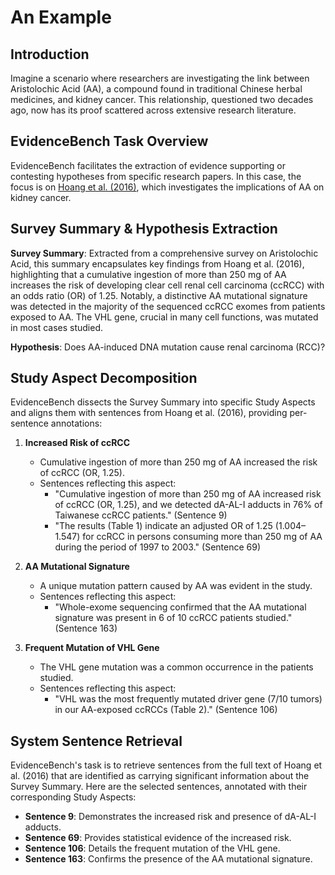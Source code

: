 # An Example

## Introduction
Imagine a scenario where researchers are investigating the link between Aristolochic Acid (AA), a compound found in traditional Chinese herbal medicines, and kidney cancer. This relationship, questioned two decades ago, now has its proof scattered across extensive research literature.

## EvidenceBench Task Overview
EvidenceBench facilitates the extraction of evidence supporting or contesting hypotheses from specific research papers. In this case, the focus is on [Hoang et al. (2016)](https://www.ncbi.nlm.nih.gov/pmc/articles/PMC5533284/), which investigates the implications of AA on kidney cancer.

## Survey Summary & Hypothesis Extraction
**Survey Summary**: 
Extracted from a comprehensive survey on Aristolochic Acid, this summary encapsulates key findings from Hoang et al. (2016), highlighting that a cumulative ingestion of more than 250 mg of AA increases the risk of developing clear cell renal cell carcinoma (ccRCC) with an odds ratio (OR) of 1.25. Notably, a distinctive AA mutational signature was detected in the majority of the sequenced ccRCC exomes from patients exposed to AA. The VHL gene, crucial in many cell functions, was mutated in most cases studied.

**Hypothesis**: 
Does AA-induced DNA mutation cause renal carcinoma (RCC)?

## Study Aspect Decomposition
EvidenceBench dissects the Survey Summary into specific Study Aspects and aligns them with sentences from Hoang et al. (2016), providing per-sentence annotations:

1. **Increased Risk of ccRCC**
   - Cumulative ingestion of more than 250 mg of AA increased the risk of ccRCC (OR, 1.25).
   - Sentences reflecting this aspect:
     - "Cumulative ingestion of more than 250 mg of AA increased risk of ccRCC (OR, 1.25), and we detected dA-AL-I adducts in 76% of Taiwanese ccRCC patients." (Sentence 9)
     - "The results (Table 1) indicate an adjusted OR of 1.25 (1.004–1.547) for ccRCC in persons consuming more than 250 mg of AA during the period of 1997 to 2003." (Sentence 69)

2. **AA Mutational Signature**
   - A unique mutation pattern caused by AA was evident in the study.
   - Sentences reflecting this aspect:
     - "Whole-exome sequencing confirmed that the AA mutational signature was present in 6 of 10 ccRCC patients studied." (Sentence 163)

3. **Frequent Mutation of VHL Gene**
   - The VHL gene mutation was a common occurrence in the patients studied.
   - Sentences reflecting this aspect:
     - "VHL was the most frequently mutated driver gene (7/10 tumors) in our AA-exposed ccRCCs (Table 2)." (Sentence 106)

## System Sentence Retrieval
EvidenceBench's task is to retrieve sentences from the full text of Hoang et al. (2016) that are identified as carrying significant information about the Survey Summary. Here are the selected sentences, annotated with their corresponding Study Aspects:

- **Sentence 9**: Demonstrates the increased risk and presence of dA-AL-I adducts.
- **Sentence 69**: Provides statistical evidence of the increased risk.
- **Sentence 106**: Details the frequent mutation of the VHL gene.
- **Sentence 163**: Confirms the presence of the AA mutational signature.

